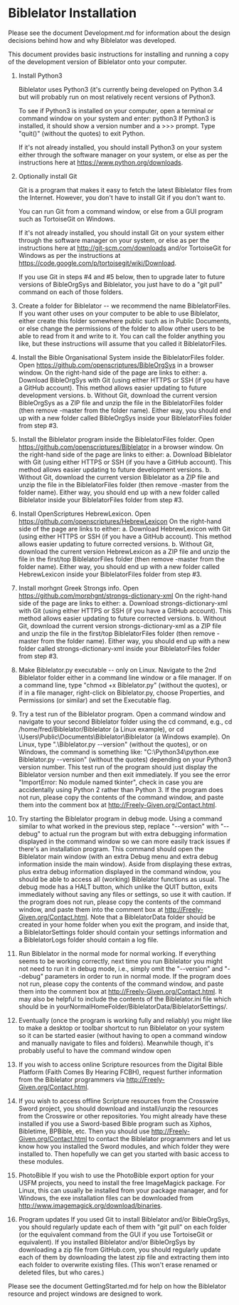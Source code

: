 Biblelator Installation
=======================

Please see the document Development.md for information about the design decisions behind
how and why Biblelator was developed.

This document provides basic instructions for installing and running a copy of the development
version of Biblelator onto your computer.


1. Install Python3

    Biblelator uses Python3 (it's currently being developed on Python 3.4
        but will probably run on most relatively recent versions of Python3.

    To see if Python3 is installed on your computer,
        open a terminal or command window on your system and enter:
            python3
    If Python3 is installed, it should show a version number and a >>> prompt.
        Type "quit()" (without the quotes) to exit Python.

    If it's not already installed, you should install Python3 on your system either
        through the software manager on your system, or else
        as per the instructions here at https://www.python.org/downloads.


2. Optionally install Git

    Git is a program that makes it easy to fetch the latest Biblelator files from the Internet.
    However, you don't have to install Git if you don't want to.

    You can run Git from a command window, or else from a GUI program such as TortoiseGit on Windows.

    If it's not already installed, you should install Git on your system either
        through the software manager on your system, or else
        as per the instructions here at http://git-scm.com/downloads and/or
        TortoiseGit for Windows as per the instructions at
            https://code.google.com/p/tortoisegit/wiki/Download.

    If you use Git in steps #4 and #5 below, then to upgrade later to future versions
        of BibleOrgSys and Biblelator, you just have to do a "git pull" command
        on each of those folders.


3. Create a folder for Biblelator -- we recommend the name BiblelatorFiles.
    If you want other uses on your computer to be able to use Biblelator,
        either create this folder somewhere public such as in Public Documents, or else
        change the permissions of the folder to allow other users
            to be able to read from it and write to it.
    You can call the folder anything you like,
        but these instructions will assume that you called it BiblelatorFiles.


4. Install the Bible Organisational System inside the BiblelatorFiles folder.
    Open https://github.com/openscriptures/BibleOrgSys in a browser window.
    On the right-hand side of the page are links to either:
        a. Download BibleOrgSys with Git (using either HTTPS or SSH (if you have a GitHub account).
            This method allows easier updating to future development versions.
        b. Without Git, download the current version BibleOrgSys as a ZIP file and
            unzip the file in the BiblelatorFiles folder (then remove -master from the folder name).
    Either way, you should end up with a new folder called BibleOrgSys
        inside your BiblelatorFiles folder from step #3.


5. Install the Biblelator program inside the BiblelatorFiles folder.
    Open https://github.com/openscriptures/Biblelator in a browser window.
    On the right-hand side of the page are links to either:
        a. Download Biblelator with Git (using either HTTPS or SSH (if you have a GitHub account).
            This method allows easier updating to future development versions.
        b. Without Git, download the current version Biblelator as a ZIP file and
            unzip the file in the BiblelatorFiles folder (then remove -master from the folder name).
    Either way, you should end up with a new folder called Biblelator
        inside your BiblelatorFiles folder from step #3.


6. Install OpenScriptures HebrewLexicon.
    Open https://github.com/openscriptures/HebrewLexicon
    On the right-hand side of the page are links to either:
        a. Download HebrewLexicon with Git (using either HTTPS or SSH (if you have a GitHub account).
            This method allows easier updating to future corrected versions.
        b. Without Git, download the current version HebrewLexicon as a ZIP file and
            unzip the file in the first/top BiblelatorFiles folder (then remove -master from the folder name).
    Either way, you should end up with a new folder called HebrewLexicon
        inside your BiblelatorFiles folder from step #3.


7. Install morhgnt Greek Strongs info.
    Open https://github.com/morphgnt/strongs-dictionary-xml
    On the right-hand side of the page are links to either:
        a. Download strongs-dictionary-xml with Git (using either HTTPS or SSH (if you have a GitHub account).
            This method allows easier updating to future corrected versions.
        b. Without Git, download the current version strongs-dictionary-xml as a ZIP file and
            unzip the file in the first/top BiblelatorFiles folder (then remove -master from the folder name).
    Either way, you should end up with a new folder called strongs-dictionary-xml
        inside your BiblelatorFiles folder from step #3.


8. Make Biblelator.py executable -- only on Linux.
    Navigate to the 2nd Biblelator folder either in a command line window or a file manager.
        If on a command line, type "chmod +x Biblelator.py" (without the quotes), or
        if in a file manager, right-click on Biblelator.py, choose Properties,
            and Permissions (or similar) and set the Executable flag.


9. Try a test run of the Biblelator program.
    Open a command window and navigate to your second Biblelator folder using the cd command,
        e.g.,   cd /home/fred/Biblelator/Biblelator (a Linux example), or
                cd \Users\Public\Documents\Biblelator\Biblelator (a Windows example).
    On Linux, type ".\Biblelator.py --version" (without the quotes), or
    on Windows, the command is something like:
            "C:\Python34\python.exe Biblelator.py --version" (without the quotes)
        depending on your Python3 version number.
    This test run of the program should just display the Biblelator version number
        and then exit immediately.
    If you see the error "ImportError: No module named tkinter", check in case you are
	accidentally using Python 2 rather than Python 3.
    If the program does not run, please copy the contents of the command window,
        and paste them into the comment box at http://Freely-Given.org/Contact.html.


10. Try starting the Biblelator program in debug mode.
    Using a command similar to what worked in the previous step,
        replace "--version" with "--debug" to actual run the program
            but with extra debugging information displayed in the command window
            so we can more easily track issues if there's an installation program.
    This command should open the Biblelator main window
        (with an extra Debug menu and extra debug information inside the main window).
    Aside from displaying these extras, plus extra debug information displayed in the command window,
        you should be able to access all (working) Biblelator functions as usual.
    The debug mode has a HALT button, which unlike the QUIT button,
        exits immediately without saving any files or settings, so use it with caution.
    If the program does not run, please copy the contents of the command window,
        and paste them into the comment box at http://Freely-Given.org/Contact.html.
    Note that a BiblelatorData folder should be created in your home folder when you exit the program,
        and inside that, a BiblelatorSettings folder should contain your settings information
        and a BiblelatorLogs folder should contain a log file.


11. Run Biblelator in the normal mode for normal working.
    If everything seems to be working correctly,
        next time you run Biblelator you might not need to run it in debug mode,
    i.e., simply omit the "--version" and "--debug" parameters in order to run in normal mode.
    If the program does not run, please copy the contents of the command window,
        and paste them into the comment box at http://Freely-Given.org/Contact.html.
    It may also be helpful to include the contents of the Biblelator.ini file
        which should be in yourNormalHomeFolder/BiblelatorData/BiblelatorSettings/.


12. Eventually (once the program is working fully and reliably) you might like to
    make a desktop or toolbar shortcut to run Biblelator on your system so it can be started easier
    (without having to open a command window and manually navigate to files and folders).
    Meanwhile though, it's probably useful to have the command window open


13. If you wish to access online Scripture resources from the Digital Bible Platform
    (Faith Comes By Hearing FCBH), request further information from the Biblelator programmers via
    http://Freely-Given.org/Contact.html.


14. If you wish to access offline Scripture resources from the Crosswire Sword project,
    you should download and install/unzip the resources from the Crosswire or other repositories.
    You might already have these installed if you use a Sword-based Bible program such as
        Xiphos, Bibletime, BPBible, etc.
    Then you should use http://Freely-Given.org/Contact.html to contact the Biblelator programmers
        and let us know how you installed the Sword modules,
        and which folder they were installed to.
    Then hopefully we can get you started with basic access to these modules.


15. PhotoBible
    If you wish to use the PhotoBible export option for your USFM projects, you need to install
	the free ImageMagick package. For Linux, this can usually be installed from your package
	manager, and for Windows, the exe installation files can be downloaded from
	http://www.imagemagick.org/download/binaries.

16. Program updates
    If you used Git to install Biblelator and/or BibleOrgSys, you should regularly update each
        of them with "git pull" on each folder (or the equivalent command from the GUI if you
        use TortoiseGit or equivalent).
    If you installed Biblelator and/or BibleOrgSys by downloading a zip file from GitHub.com,
        you should regularly update each of them by downloading the latest zip file and
        extracting them into each folder to overwrite existing files. (This won't erase
        renamed or deleted files, but who cares.)


Please see the document GettingStarted.md for help on how the Biblelator resource and project
    windows are designed to work.
